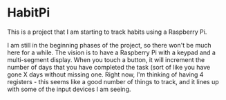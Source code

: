 # HabitPi

This is a  project that I am starting to track habits using a Raspberry Pi.  

I am still in the beginning phases of the project, so there won't be much here for a while.  The vision is to have a Raspberry Pi with a keypad and a multi-segment display.  When you touch a button, it will increment the number of days that you have completed the task (sort of like you have gone X days without missing one.  Right now, I'm thinking of having 4 registers - this seems like a good number of things to track, and it lines up with some of the input devices I am seeing.
